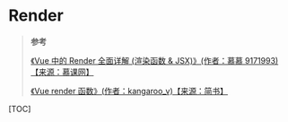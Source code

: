 # Render

> **参考**
>
> [《Vue 中的 Render 全面详解 (渲染函数 &amp; JSX)》(作者：慕慕 9171993)【来源：慕课网】](https://www.imooc.com/article/295888)
>
> [《Vue render 函数》(作者：kangaroo_v)【来源：简书】](https://www.jianshu.com/p/7508d2a114d3)

[TOC]
